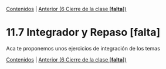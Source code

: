 [Contenidos](../Contenidos.md) \| [Anterior (6 Cierre de la clase [**falta**])](06_Cierre.md)

# 11.7 Integrador y Repaso [falta]

Aca te proponemos unos ejercicios de integración de los temas


[Contenidos](../Contenidos.md) \| [Anterior (6 Cierre de la clase [**falta**])](06_Cierre.md)

